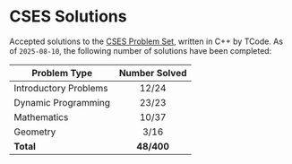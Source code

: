 # CSES Solutions

Accepted solutions to the [CSES Problem Set](https://cses.fi/problemset/), written in C++ by TCode. As of `2025-08-10`, the following number of solutions have been completed:

| Problem Type          | Number Solved |
|-----------------------|:-------------:|
| Introductory Problems |     12/24      |
| Dynamic Programming   |     23/23     |
| Mathematics           |     10/37     |
| Geometry              |     3/16      |
| **Total**             |   **48/400**  |
